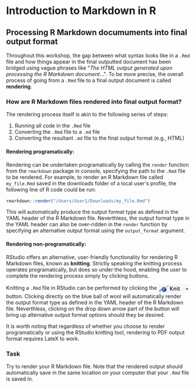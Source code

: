 # Introduction to Markdown in R

## Processing R Markdown documuments into final output format

Throughout this workshop, the gap between what syntax looks like in a `.Rmd` file and how things appear in the final outputted document has been bridged using vague phrases like "*The HTML output generated upon processing the R Markdown document*...". To be more precise, the overall process of going from a `.Rmd` file to a final output document is called **rendering**.

### How are R Markdown files rendered into final output format?

The rendering process itself is akin to the following series of steps:

1. Running all code in the `.Rmd` file
2. Converting the `.Rmd` file to a `.md` file
3. Converting the resultant `.md` file to the final output format (e.g., HTML)

#### Rendering programatically:

Rendering can be undertaken programatically by calling the `render` function from the `rmarkdown` package in console, specifying the path to the `.Rmd` file to be rendered. For example, to render an R Markdown file called `my_file.Rmd` saved in the downloads folder of a local user's profile, the following line of R code could be run:

```r
rmarkdown::render("/Users/User1/Downloads/my_file.Rmd")
```

This will automatically produce the output format type as defined in the YAML header of the R Markdown file. Neverthless, the output format type in the YAML header can also be over-ridden in the `render` function by specifying an alternative output format using the `output_format` argument.

#### Rendering non-programatically:

RStudio offers an alternative, user-friendly functionality for rendering R Markdown files, known as **knitting**. Strictly speaking the knitting process operates programatically, but does so under the hood, enabling the user to complete the rendering process simply by clicking buttons.

Knitting a `.Rmd` file in RStudio can be performed by clicking the <img src = "Embedded_Display_Items/knit_button.png" alt = "knit button" height = "25" style = "vertical-align:middle;"> button. Clicking directly on the blue ball of wool will automatically render the output format type as defined in the YAML header of the R Markdown file. Neverthless, clicking on the drop down arrow part of the button will bring up alternative output format options should they be desired. 

It is worth noting that regardless of whether you choose to render programatically or using the RStudio knitting tool, rendering to PDF output format requires LateX to work.

### Task
Try to render your R Markdown file. Note that the rendered output should automatically save in the same location on your computer that your `.Rmd` file is saved in.


